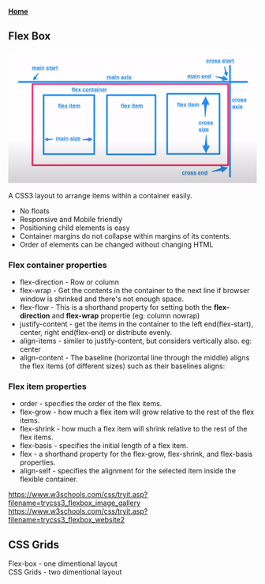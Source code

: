 **[Home](../../index.md)**  

## Flex Box
<img src="/assets/images/flexbox.png" alt="drawing" width="600"/>  

A CSS3 layout to arrange items within a container easily.
- No floats
- Responsive and Mobile friendly
- Positioning child elements is easy 
- Container margins do not collapse within margins of its contents.
- Order of elements can be changed without changing HTML


### Flex container properties

- flex-direction - Row or column
- flex-wrap - Get the contents in the container to the next line if browser window is shrinked and there's not enough space.
- flex-flow - This is a shorthand property for setting both the **flex-direction** and **flex-wrap** propertie (eg: column nowrap)
- justify-content - get the items in the container to the left end(flex-start), center, right end(flex-end) or distribute evenly.
- align-items - similer to justify-content, but considers vertically also. eg: center
- align-content - The baseline (horizontal line through the middle) aligns the flex items (of different sizes) such as their baselines aligns:

### Flex item properties

- order - specifies the order of the flex items.
- flex-grow - how much a flex item will grow relative to the rest of the flex items.
- flex-shrink - how much a flex item will shrink relative to the rest of the flex items.
- flex-basis - specifies the initial length of a flex item.
- flex - a shorthand property for the flex-grow, flex-shrink, and flex-basis properties.
- align-self - specifies the alignment for the selected item inside the flexible container.

https://www.w3schools.com/css/tryit.asp?filename=trycss3_flexbox_image_gallery
https://www.w3schools.com/css/tryit.asp?filename=trycss3_flexbox_website2

## CSS Grids 

Flex-box - one dimentional layout  
CSS Grids - two dimentional layout


